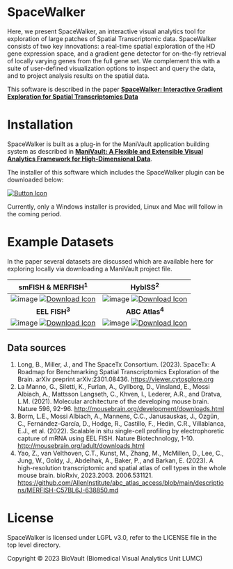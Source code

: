 # SpaceWalker

Here, we present SpaceWalker, an interactive visual analytics tool for exploration of large patches of Spatial Transcriptomic data. SpaceWalker consists of two key innovations: a real-time spatial exploration of the HD gene expression space, and a gradient gene detector for on-the-fly retrieval of locally varying genes from the full gene set. We complement this with a suite of user-defined visualization options to inspect and query the data, and to project analysis results on the spatial data.

This software is described in the paper [**SpaceWalker: Interactive Gradient Exploration for Spatial Transcriptomics Data**](https://www.biorxiv.org/content/10.1101/2023.03.20.532934v1)

# Installation
SpaceWalker is built as a plug-in for the ManiVault application building system as described in [**ManiVault: A Flexible and Extensible Visual Analytics Framework for High-Dimensional Data**](https://arxiv.org/abs/2308.01751).

The installer of this software which includes the SpaceWalker plugin can be downloaded below:

[![Button Icon]][Link]

Currently, only a Windows installer is provided, Linux and Mac will follow in the coming period.

# Example Datasets
In the paper several datasets are discussed which are available here for exploring locally via downloading a ManiVault project file.

smFISH & MERFISH<sup>1</sup> |  HybISS<sup>2</sup>
:-------------------------:|:-------------------------:
![image](https://github.com/ManiVaultStudio/SpaceWalker/assets/2978176/7b17e46c-177a-4b5d-9764-16627b36f46f) [![Download Icon]][SMLink] | ![image](https://github.com/ManiVaultStudio/SpaceWalker/assets/2978176/cf43ae47-25ad-48f4-b9a0-9c19a69a8eba) [![Download Icon]][HybLink]
**EEL FISH<sup>3</sup>** | **ABC Atlas<sup>4</sup>**
![image](https://github.com/ManiVaultStudio/SpaceWalker/assets/2978176/341c7bd6-4f7a-405e-8763-f049fa5b02f2) [![Download Icon]][EELLink] | ![image](https://github.com/ManiVaultStudio/SpaceWalker/assets/2978176/867a6724-dd5e-4738-8bee-f3351ae94639) [![Download Icon]][ABCLink]

<!---------------------------------------------------------------------------->
[Link]: https://www.dropbox.com/scl/fo/18g5gmg7o54k48h6dvdhv/h/ManiVault_spacewalker_offline.exe?rlkey=31e1jxw3tl2wqtdcw8u1ptd2v&dl=0 'Download the Installer'
[SMLink]: https://www.dropbox.com/scl/fo/18g5gmg7o54k48h6dvdhv/h/SpaceTx_smFish_MerFish.mv?rlkey=31e1jxw3tl2wqtdcw8u1ptd2v&dl=0 'smFISH'
[HybLink]: https://www.dropbox.com/scl/fo/18g5gmg7o54k48h6dvdhv/h/HyBISS.mv?rlkey=31e1jxw3tl2wqtdcw8u1ptd2v&dl=0 'HybISS'
[EELLink]: https://www.dropbox.com/scl/fo/18g5gmg7o54k48h6dvdhv/h/EELFISH.mv?rlkey=31e1jxw3tl2wqtdcw8u1ptd2v&dl=0 'EEL FISH'
[ABCLink]: https://www.dropbox.com/scl/fo/18g5gmg7o54k48h6dvdhv/h/SpaceWalker_ABCATLAS_Saved.mv?rlkey=31e1jxw3tl2wqtdcw8u1ptd2v&dl=0 'ABC Atlas'
<!---------------------------------------------------------------------------->
[Button Example]: https://img.shields.io/badge/Title-37a779?style=for-the-badge
[Button Icon]: https://img.shields.io/badge/Installation-EF2D5E?style=for-the-badge&logoColor=white&logo=DocuSign
[Download Icon]: https://img.shields.io/badge/Download-EF2D5E?style=for-the-badge&logoColor=white&logo=DocuSign
[#]: #

## Data sources
1. Long, B., Miller, J., and The SpaceTx Consortium. (2023). SpaceTx: A Roadmap for Benchmarking Spatial Transcriptomics Exploration of the Brain. arXiv preprint arXiv:2301.08436. https://viewer.cytosplore.org
2. La Manno, G., Siletti, K., Furlan, A., Gyllborg, D., Vinsland, E., Mossi Albiach, A., Mattsson Langseth, C., Khven, I., Lederer, A.R., and Dratva, L.M. (2021). Molecular architecture of the developing mouse brain. Nature 596, 92-96. http://mousebrain.org/development/downloads.html
3. Borm, L.E., Mossi Albiach, A., Mannens, C.C., Janusauskas, J., Özgün, C., Fernández-García, D., Hodge, R., Castillo, F., Hedin, C.R., Villablanca, E.J., et al. (2022). Scalable in situ single-cell profiling by electrophoretic capture of mRNA using EEL FISH. Nature Biotechnology, 1-10. http://mousebrain.org/adult/downloads.html
4. Yao, Z., van Velthoven, C.T., Kunst, M., Zhang, M., McMillen, D., Lee, C., Jung, W., Goldy, J., Abdelhak, A., Baker, P., and Barkan, E. (2023). A high-resolution transcriptomic and spatial atlas of cell types in the whole mouse brain. bioRxiv, 2023.2003. 2006.531121. https://github.com/AllenInstitute/abc_atlas_access/blob/main/descriptions/MERFISH-C57BL6J-638850.md



# License
SpaceWalker is licensed under LGPL v3.0, refer to the LICENSE file in the top level directory.

Copyright © 2023 BioVault (Biomedical Visual Analytics Unit LUMC)
